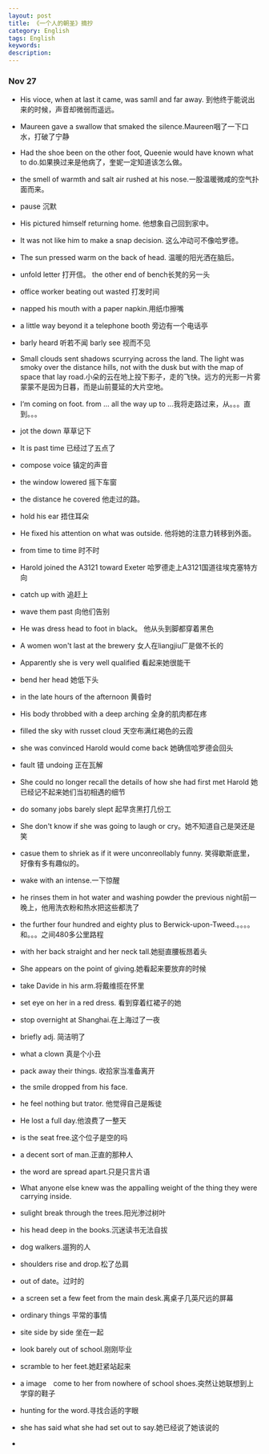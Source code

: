 ```yaml
---
layout: post
title: 《一个人的朝圣》摘抄
category: English
tags: English
keywords:
description:
---
```


### Nov 27
- His vioce, when at last it came, was samll  and far away. 到他终于能说出来的时候，声音却微弱而遥远。

- Maureen gave a swallow that smaked the silence.Maureen咽了一下口水，打破了宁静

- Had the shoe been on the other foot, Queenie would have known what to do.如果换过来是他病了，奎妮一定知道该怎么做。

- the smell of warmth and salt air rushed at his nose.一股温暖微咸的空气扑面而来。

- pause 沉默 

- His pictured himself returning home. 他想象自己回到家中。

- It was not like him to make a snap decision. 这么冲动可不像哈罗德。 

- The sun pressed warm on the back of head. 温暖的阳光洒在脑后。


- unfold letter 打开信。 the other end of bench长凳的另一头


- office worker  beating out wasted 打发时间


- napped his mouth with a paper napkin.用纸巾擦嘴

- a little way beyond it a telephone booth 旁边有一个电话亭


- barly heard 听若不闻 barly see 视而不见


- Small clouds sent shadows scurrying across the land. The light was smoky over the distance hills, not with the dusk but with the map of space that lay road.小朵的云在地上投下影子，走的飞快。远方的光影一片雾蒙蒙不是因为日暮，而是山前蔓延的大片空地。


- I‘m coming on foot. from ... all the way up to ...我将走路过来，从。。。直到。。。
- jot the down 草草记下
- It is past time 已经过了五点了
- compose voice 镇定的声音
- the window lowered 摇下车窗
- the distance he covered 他走过的路。
- hold his ear 捂住耳朵
- He fixed his attention on what was outside. 他将她的注意力转移到外面。
- from time to time 时不时
- Harold joined the A3121 toward Exeter 哈罗德走上A3121国道往埃克塞特方向
- catch up with 追赶上
- wave them past 向他们告别
- He was dress head to foot in black。 他从头到脚都穿着黑色
- A women won't last at the brewery 女人在liangjiu厂是做不长的
- Apparently she is very well qualified 看起来她很能干
- bend her head 她低下头
- in the late hours of the afternoon 黄昏时
- His body throbbed with a deep arching 全身的肌肉都在疼
- filled the sky with russet cloud 天空布满红褐色的云霞
- she was convinced Harold would come back 她确信哈罗德会回头
- fault 错 undoing 正在瓦解
- She could no longer recall the details of how she had first met Harold 她已经记不起来她们当初相遇的细节
- do somany jobs barely slept 起早贪黑打几份工
- She don't know if she was going to laugh or cry。她不知道自己是哭还是笑
- ​casue them to shriek as if it were unconreollably funny. 笑得歇斯底里，好像有多有趣似的。
- wake with an intense.一下惊醒
- he rinses them in hot water and washing powder the previous night前一晚上，他用洗衣粉和热水把这些都洗了
- the further four hundred and eighty plus to Berwick-upon-Tweed.。。。。和。。。之间480多公里路程
- with her back straight and her neck tall.她挺直腰板昂着头
- She appears on the point of giving.她看起来要放弃的时候
- take Davide in his arm.将戴维揽在怀里
- set eye on her in a red dress. 看到穿着红裙子的她
- stop overnight at Shanghai.在上海过了一夜
- briefly adj. 简洁明了
- what a clown 真是个小丑
- pack away their things. 收拾家当准备离开
- the smile dropped from his face.
- he feel nothing but trator. 他觉得自己是叛徒
- He lost a full day.他浪费了一整天
- is the seat free.这个位子是空的吗
- a decent sort of man.正直的那种人
- the word are spread apart.只是只言片语
- What anyone else knew was the appalling weight of the thing they were carrying inside.
- sulight break through the trees.阳光渗过树叶
- his head deep in the books.沉迷读书无法自拔
- dog walkers.遛狗的人
- shoulders rise and drop.松了怂肩
- out of date。过时的
- a screen set a few feet from the main desk.离桌子几英尺远的屏幕
- ordinary things 平常的事情
- site side by side 坐在一起
- look barely out of school.刚刚毕业
- scramble to her feet.她赶紧站起来
- a image　come to her from nowhere of school shoes.突然让她联想到上学穿的鞋子
- hunting for the word.寻找合适的字眼
- she has said what she had set out to say.她已经说了她该说的
- 